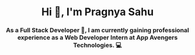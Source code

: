  <h1 align="center">Hi 👋, I'm Pragnya Sahu</h1>
    <h3 align="center">As a Full Stack Developer 🚀, I am currently gaining professional experience as a Web Developer Intern at App Avengers Technologies. 💻</h3>

   
 
